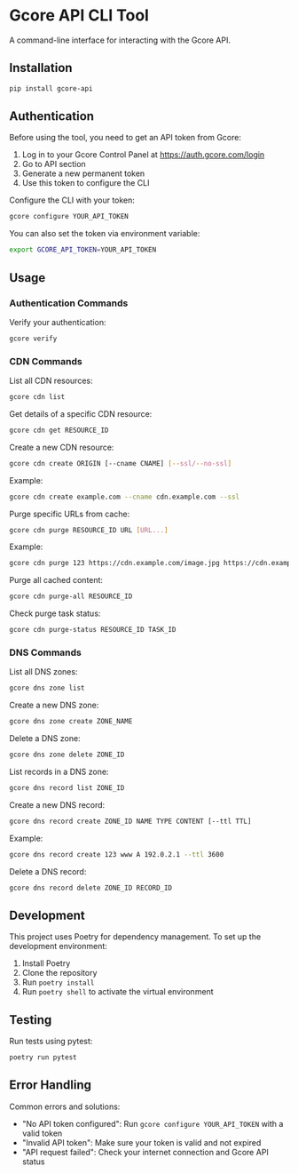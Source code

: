 # Gcore API CLI Tool

A command-line interface for interacting with the Gcore API.

## Installation

```bash
pip install gcore-api
```

## Authentication

Before using the tool, you need to get an API token from Gcore:

1. Log in to your Gcore Control Panel at https://auth.gcore.com/login
2. Go to API section
3. Generate a new permanent token
4. Use this token to configure the CLI

Configure the CLI with your token:

```bash
gcore configure YOUR_API_TOKEN
```

You can also set the token via environment variable:

```bash
export GCORE_API_TOKEN=YOUR_API_TOKEN
```

## Usage

### Authentication Commands

Verify your authentication:
```bash
gcore verify
```

### CDN Commands

List all CDN resources:
```bash
gcore cdn list
```

Get details of a specific CDN resource:
```bash
gcore cdn get RESOURCE_ID
```

Create a new CDN resource:
```bash
gcore cdn create ORIGIN [--cname CNAME] [--ssl/--no-ssl]
```

Example:
```bash
gcore cdn create example.com --cname cdn.example.com --ssl
```

Purge specific URLs from cache:
```bash
gcore cdn purge RESOURCE_ID URL [URL...]
```

Example:
```bash
gcore cdn purge 123 https://cdn.example.com/image.jpg https://cdn.example.com/style.css
```

Purge all cached content:
```bash
gcore cdn purge-all RESOURCE_ID
```

Check purge task status:
```bash
gcore cdn purge-status RESOURCE_ID TASK_ID
```

### DNS Commands

List all DNS zones:
```bash
gcore dns zone list
```

Create a new DNS zone:
```bash
gcore dns zone create ZONE_NAME
```

Delete a DNS zone:
```bash
gcore dns zone delete ZONE_ID
```

List records in a DNS zone:
```bash
gcore dns record list ZONE_ID
```

Create a new DNS record:
```bash
gcore dns record create ZONE_ID NAME TYPE CONTENT [--ttl TTL]
```

Example:
```bash
gcore dns record create 123 www A 192.0.2.1 --ttl 3600
```

Delete a DNS record:
```bash
gcore dns record delete ZONE_ID RECORD_ID
```

## Development

This project uses Poetry for dependency management. To set up the development environment:

1. Install Poetry
2. Clone the repository
3. Run `poetry install`
4. Run `poetry shell` to activate the virtual environment

## Testing

Run tests using pytest:

```bash
poetry run pytest
```

## Error Handling

Common errors and solutions:

- "No API token configured": Run `gcore configure YOUR_API_TOKEN` with a valid token
- "Invalid API token": Make sure your token is valid and not expired
- "API request failed": Check your internet connection and Gcore API status
